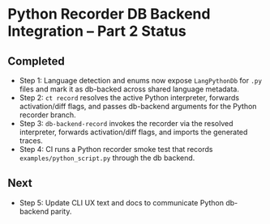 # Python Recorder DB Backend Integration – Part 2 Status

## Completed
- Step 1: Language detection and enums now expose `LangPythonDb` for `.py` files and mark it as db-backed across shared language metadata.
- Step 2: `ct record` resolves the active Python interpreter, forwards activation/diff flags, and passes db-backend arguments for the Python recorder branch.
- Step 3: `db-backend-record` invokes the recorder via the resolved interpreter, forwards activation/diff flags, and imports the generated traces.
- Step 4: CI runs a Python recorder smoke test that records `examples/python_script.py` through the db backend.

## Next
- Step 5: Update CLI UX text and docs to communicate Python db-backend parity.
